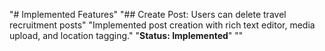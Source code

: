 "# Implemented Features" 
"## Create Post: Users can delete travel recruitment posts" 
"Implemented post creation with rich text editor, media upload, and location tagging." 
"**Status: Implemented**" 
"" 
